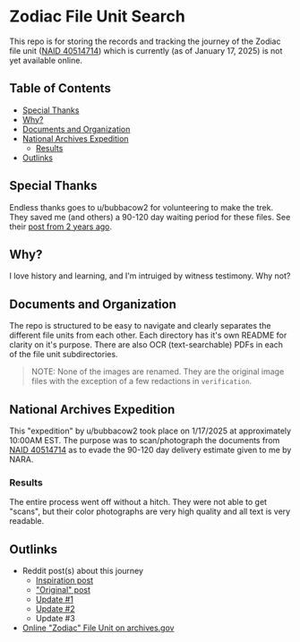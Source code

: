 # Zodiac File Unit Search
This repo is for storing the records and tracking the journey of the Zodiac file unit ([NAID 40514714](https://catalog.archives.gov/id/40514714)) which is currently (as of January 17, 2025) is not yet available online.

## Table of Contents
- [Special Thanks](#special-thanks)
- [Why?](#why)
- [Documents and Organization](#documents-and-organization)
- [National Archives Expedition](#national-archives-expedition)
    - [Results](#results)
- [Outlinks](#results)

## Special Thanks
Endless thanks goes to u/bubbacow2 for volunteering to make the trek. They saved me (and others) a 90-120 day waiting period for these files. See their [post from 2 years ago](https://www.reddit.com/r/UFOs/comments/151a6cs/why_people_with_clearances_dont_post_to_reddit/).

## Why?
I love history and learning, and I'm intruiged by witness testimony. Why not?

## Documents and Organization
The repo is structured to be easy to navigate and clearly separates the different file units from each other. Each directory has it's own README for clarity on it's purpose. There are also OCR (text-searchable) PDFs in each of the file unit subdirectories.

> NOTE: None of the images are renamed. They are the original image files with the exception of a few redactions in `verification`.

## National Archives Expedition
This "expedition" by u/bubbacow2 took place on 1/17/2025 at approximately 10:00AM EST. The purpose was to scan/photograph the documents from [NAID 40514714](https://catalog.archives.gov/id/40514714) as to evade the 90-120 day delivery estimate given to me by NARA.

### Results
The entire process went off without a hitch. They were not able to get "scans", but their color photographs are very high quality and all text is very readable.

## Outlinks
- Reddit post(s) about this journey
    - [Inspiration post](https://www.reddit.com/r/UFOs/comments/1aw0p96/zodiac_program_name_found_in_national_archives/)
    - ["Original" post](https://www.reddit.com/r/UFOs/comments/1gmv3zn/foia_request_through_department_of_the_air_force/)
    - [Update #1](https://www.reddit.com/r/UFOs/comments/1gqm0ql/update_foia_request_says_alleged_zodiac_records/)
    - [Update #2](https://www.reddit.com/r/UFOs/comments/1i29owh/update_2_naid_40514714_national_archives_file/)
    - Update #3
- [Online "Zodiac" File Unit on archives.gov](https://catalog.archives.gov/id/40514714)